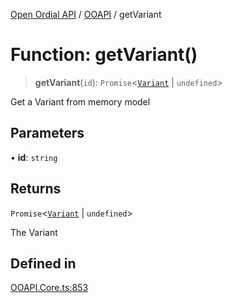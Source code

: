 [Open Ordial API](../../README.md) / [OOAPI](../README.md) / getVariant

# Function: getVariant()

> **getVariant**(`id`): `Promise`\<[`Variant`](../classes/Variant.md) \| `undefined`\>

Get a Variant from memory model

## Parameters

• **id**: `string`

## Returns

`Promise`\<[`Variant`](../classes/Variant.md) \| `undefined`\>

The Variant

## Defined in

[OOAPI.Core.ts:853](https://github.com/sagaverse-io/SagaverseOrdinalAPI/blob/90d228bc8061a836e19a66b3b1e83f3192c2e482/src/OOAPI.Core.ts#L853)

